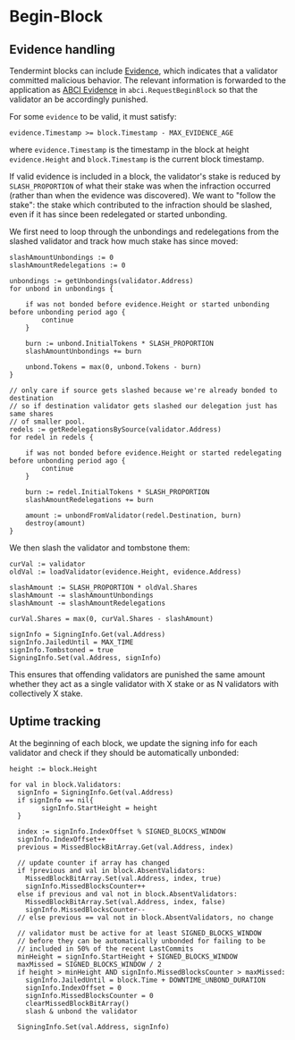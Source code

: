 # Begin-Block

## Evidence handling

Tendermint blocks can include
[Evidence](https://github.com/tendermint/tendermint/blob/develop/docs/spec/blockchain/blockchain.md#evidence), which indicates that a validator
committed malicious behavior. The relevant information is forwarded to the
application as [ABCI
Evidence](https://github.com/tendermint/tendermint/blob/develop/abci/types/types.proto#L259) in `abci.RequestBeginBlock`
so that the validator an be accordingly punished.

For some `evidence` to be valid, it must satisfy:

`evidence.Timestamp >= block.Timestamp - MAX_EVIDENCE_AGE`

where `evidence.Timestamp` is the timestamp in the block at height
`evidence.Height` and `block.Timestamp` is the current block timestamp.

If valid evidence is included in a block, the validator's stake is reduced by `SLASH_PROPORTION` of 
what their stake was when the infraction occurred (rather than when the evidence was discovered).
We want to "follow the stake": the stake which contributed to the infraction should be
slashed, even if it has since been redelegated or started unbonding. 

We first need to loop through the unbondings and redelegations from the slashed validator
and track how much stake has since moved:

```
slashAmountUnbondings := 0
slashAmountRedelegations := 0

unbondings := getUnbondings(validator.Address)
for unbond in unbondings {

    if was not bonded before evidence.Height or started unbonding before unbonding period ago {
        continue
    }

    burn := unbond.InitialTokens * SLASH_PROPORTION
    slashAmountUnbondings += burn

    unbond.Tokens = max(0, unbond.Tokens - burn)
}

// only care if source gets slashed because we're already bonded to destination
// so if destination validator gets slashed our delegation just has same shares
// of smaller pool.
redels := getRedelegationsBySource(validator.Address)
for redel in redels {

    if was not bonded before evidence.Height or started redelegating before unbonding period ago {
        continue
    }

    burn := redel.InitialTokens * SLASH_PROPORTION
    slashAmountRedelegations += burn

    amount := unbondFromValidator(redel.Destination, burn)
    destroy(amount)
}
```

We then slash the validator and tombstone them:

```
curVal := validator
oldVal := loadValidator(evidence.Height, evidence.Address)

slashAmount := SLASH_PROPORTION * oldVal.Shares
slashAmount -= slashAmountUnbondings
slashAmount -= slashAmountRedelegations

curVal.Shares = max(0, curVal.Shares - slashAmount)

signInfo = SigningInfo.Get(val.Address)
signInfo.JailedUntil = MAX_TIME
signInfo.Tombstoned = true
SigningInfo.Set(val.Address, signInfo)
```

This ensures that offending validators are punished the same amount whether they
act as a single validator with X stake or as N validators with collectively X
stake.

## Uptime tracking

At the beginning of each block, we update the signing info for each validator and check if they should be automatically unbonded:

```
height := block.Height

for val in block.Validators:
  signInfo = SigningInfo.Get(val.Address)
  if signInfo == nil{
        signInfo.StartHeight = height
  }

  index := signInfo.IndexOffset % SIGNED_BLOCKS_WINDOW
  signInfo.IndexOffset++
  previous = MissedBlockBitArray.Get(val.Address, index)

  // update counter if array has changed
  if !previous and val in block.AbsentValidators:
    MissedBlockBitArray.Set(val.Address, index, true)
    signInfo.MissedBlocksCounter++
  else if previous and val not in block.AbsentValidators:
    MissedBlockBitArray.Set(val.Address, index, false)
    signInfo.MissedBlocksCounter--
  // else previous == val not in block.AbsentValidators, no change

  // validator must be active for at least SIGNED_BLOCKS_WINDOW
  // before they can be automatically unbonded for failing to be
  // included in 50% of the recent LastCommits
  minHeight = signInfo.StartHeight + SIGNED_BLOCKS_WINDOW
  maxMissed = SIGNED_BLOCKS_WINDOW / 2
  if height > minHeight AND signInfo.MissedBlocksCounter > maxMissed:
    signInfo.JailedUntil = block.Time + DOWNTIME_UNBOND_DURATION
    signInfo.IndexOffset = 0
    signInfo.MissedBlocksCounter = 0
    clearMissedBlockBitArray()
    slash & unbond the validator

  SigningInfo.Set(val.Address, signInfo)
```
